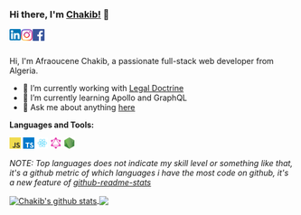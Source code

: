 ### Hi there, I'm [Chakib!](https://brings123.github.io/ChakibAfraoucene/) 👋

<a href="https://www.linkedin.com/in/chakib-afraoucene-655833123/">
  <img align="left" alt="Chakib Afraoucene : Facebook" width="20px" src="https://github.com/brings123/brings123/blob/master/assets/linkedin.png" />
</a>
<a href="https://www.instagram.com/chakib.afrou/">
  <img align="left" alt="Chakib Afraoucene : Instagram" width="21px" src="https://github.com/brings123/brings123/blob/master/assets/instagram.png" />
</a>
<a href="https://www.facebook.com/bibi.fafa.92/">
  <img align="left" alt="Chakib's Facebook" width="21px" src="https://github.com/brings123/brings123/blob/master/assets/facebook.png" />
</a>

<br />
<br />

Hi, I'm Afraoucene Chakib, a passionate full-stack web developer from Algeria.

- 🔭 I’m currently working with [Legal Doctrine](https://legal-doctrine.com)
- 🌱 I’m currently learning Apollo and GraphQL
- 💬 Ask me about anything [here](https://www.linkedin.com/in/chakib-afraoucene-655833123/)

**Languages and Tools:**

<code><img height="20" src="https://raw.githubusercontent.com/github/explore/80688e429a7d4ef2fca1e82350fe8e3517d3494d/topics/javascript/javascript.png"></code>
<code><img height="20" src="https://raw.githubusercontent.com/github/explore/80688e429a7d4ef2fca1e82350fe8e3517d3494d/topics/typescript/typescript.png"></code>
<code><img height="20" src="https://raw.githubusercontent.com/github/explore/80688e429a7d4ef2fca1e82350fe8e3517d3494d/topics/react/react.png"></code>
<code><img height="20" src="https://raw.githubusercontent.com/github/explore/5c058a388828bb5fde0bcafd4bc867b5bb3f26f3/topics/graphql/graphql.png"></code>
<code><img height="20" src="https://raw.githubusercontent.com/github/explore/80688e429a7d4ef2fca1e82350fe8e3517d3494d/topics/nodejs/nodejs.png"></code>

<!---
  if you have forked this to use on your profile,
  Change the `github-readme-stats.anuraghazra1.vercel.app` to `github-readme-stats.vercel.app`
--->

<!-- Change the `github-readme-stats.anuraghazra1.vercel.app` to `github-readme-stats.vercel.app`  -->

_NOTE: Top languages does not indicate my skill level or something like that, it's a github metric of which languages i have the most code on github, it's a new feature of [github-readme-stats](https://github.com/anuraghazra/github-readme-stats)_

<a href="https://github.com/brings123/ChakibAfraoucene">
  <img align="center" src="https://github-readme-stats.anuraghazra1.vercel.app/api?username=brings123&show_icons=true&include_all_commits=true&theme=material-palenight" alt="Chakib's github stats" />
</a>
<a href="https://github.com/brings123/ChakibAfraoucene">
  <!-- Change the `github-readme-stats.anuraghazra1.vercel.app` to `github-readme-stats.vercel.app`  -->
  <img align="center" src="https://github-readme-stats.vercel.app/api/top-langs/?username=brings123&layout=compact&theme=material-palenight" />
</a>

